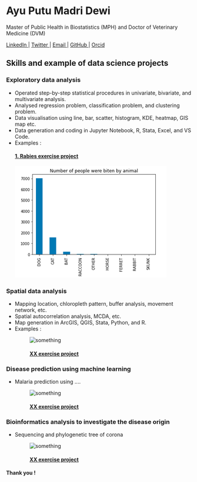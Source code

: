 # Ayu Putu Madri Dewi
<p> Master of Public Health in Biostatistics (MPH) and Doctor of Veterinary Medicine (DVM) </p>
<a href="https://www.linkedin.com/in/ayuputumadridewi/"> LinkedIn </a> |
<a href="https://www.twitter.com/ayupmdewi"> Twitter </a> |
<a href="mailto:ayudew262@gmail.com">Email </a> |
<a href="https://github.com/ayudewi"> GitHub </a> |
<a href="https://orcid.org/0000-0001-7645-6424"> Orcid </a>

<h2> Skills and example of data science projects </h2>

<h3> Exploratory data analysis </h3>
<ul>
<li> Operated step-by-step statistical procedures in univariate, bivariate, and multivariate analysis. </li>
<li> Analysed regression problem, classification problem, and clustering problem.  </li>
<li> Data visualisation using line, bar, scatter, histogram, KDE, heatmap, GIS map etc. </li>
<li> Data generation and coding in Jupyter Notebook, R, Stata, Excel, and VS Code. </li>
<li> Examples : </li>
<h4>  
<a href="https://www.kaggle.com/code/ayudewi/rabies"> 1. Rabies exercise project </a> </h4>
<img src="images/rabiesgraph.png" alt="animal bites">
</ul>

<h3> Spatial data analysis </h3>
<ul>
<li> Mapping location, chloropleth pattern, buffer analysis, movement network, etc.
<li> Spatial autocorrelation analysis, MCDA, etc. </li>
<li> Map generation in ArcGIS, QGIS, Stata, Python, and R. </li>
<li> Examples : </li>
<figure>
<img src="images_girl.jpg" alt="something" style="width:45%">
<figcaption><h4><a href="https://www.kaggle.com/code/ayudewi/rabies"> XX exercise project </a> </h4> </figcaption>
</figure>
</ul>

<h3> Disease prediction using machine learning </h3>
<ul>
<li> Malaria prediction using .... </li>
<figure>
<img src="images_girl.jpg" alt="something" style="width:45%">
<figcaption><h4><a href="https://www.kaggle.com/code/ayudewi/rabies"> XX exercise project </a> </h4> </figcaption>
</figure>
</ul>

<h3> Bioinformatics analysis to investigate the disease origin </h3>
<ul>
<li> Sequencing and phylogenetic tree of corona </li>
<figure>
<img src="images_girl.jpg" alt="something" style="width:45%">
<figcaption><h4><a href="https://www.kaggle.com/code/ayudewi/rabies"> XX exercise project </a> </h4> </figcaption>
</figure>
</ul>
</ul>

<h4> Thank you ! </h4>
